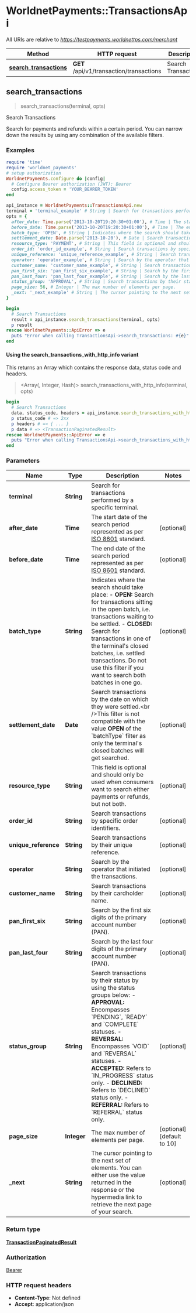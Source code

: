 # WorldnetPayments::TransactionsApi

All URIs are relative to *https://testpayments.worldnettps.com/merchant*

| Method | HTTP request | Description |
| ------ | ------------ | ----------- |
| [**search_transactions**](TransactionsApi.md#search_transactions) | **GET** /api/v1/transaction/transactions | Search Transactions |


## search_transactions

> <TransactionPaginatedResult> search_transactions(terminal, opts)

Search Transactions

Search for payments and refunds within a certain period. You can narrow down the results by using any combination of the available filters.

### Examples

```ruby
require 'time'
require 'worldnet_payments'
# setup authorization
WorldnetPayments.configure do |config|
  # Configure Bearer authorization (JWT): Bearer
  config.access_token = 'YOUR_BEARER_TOKEN'
end

api_instance = WorldnetPayments::TransactionsApi.new
terminal = 'terminal_example' # String | Search for transactions performed by a specific terminal.
opts = {
  after_date: Time.parse('2013-10-20T19:20:30+01:00'), # Time | The start date of the search period represented as per [ISO 8601](https://en.wikipedia.org/wiki/ISO_8601) standard.
  before_date: Time.parse('2013-10-20T19:20:30+01:00'), # Time | The end date of the search period represented as per [ISO 8601](https://en.wikipedia.org/wiki/ISO_8601) standard.
  batch_type: 'OPEN', # String | Indicates where the search should take place:  - **OPEN:** Search for transactions sitting in the open batch, i.e. transactions waiting to be settled. - **CLOSED:** Search for transactions in one of the terminal's closed batches, i.e. settled transactions.  Do not use this filter if you want to search both batches in one go.
  settlement_date: Date.parse('2013-10-20'), # Date | Search transactions by the date on which they were settled.<br />This filter is not compatible with the value **OPEN** of the `batchType` filter as only the terminal's closed batches will get searched.
  resource_type: 'PAYMENT', # String | This field is optional and should only be used when consumers want to search either payments or refunds, but not both.
  order_id: 'order_id_example', # String | Search transactions by specific order identifiers.
  unique_reference: 'unique_reference_example', # String | Search transactions by their unique reference.
  operator: 'operator_example', # String | Search by the operator that initiated the transactions.
  customer_name: 'customer_name_example', # String | Search transactions by their cardholder name.
  pan_first_six: 'pan_first_six_example', # String | Search by the first six digits of the primary account number (PAN).
  pan_last_four: 'pan_last_four_example', # String | Search by the last four digits of the primary account number (PAN).
  status_group: 'APPROVAL', # String | Search transactions by their status by using the status groups below:  - **APPROVAL:** Encompasses `PENDING`, `READY` and `COMPLETE` statuses. - **REVERSAL:** Encompasses `VOID` and `REVERSAL` statuses. - **ACCEPTED:** Refers to `IN_PROGRESS` status only. - **DECLINED:** Refers to `DECLINED` status only. - **REFERRAL:** Refers to `REFERRAL` status only. 
  page_size: 56, # Integer | The max number of elements per page.
  _next: '_next_example' # String | The cursor pointing to the next set of elements. You can either use the value returned in the response or the hypermedia link to retrieve the next page of your search.
}

begin
  # Search Transactions
  result = api_instance.search_transactions(terminal, opts)
  p result
rescue WorldnetPayments::ApiError => e
  puts "Error when calling TransactionsApi->search_transactions: #{e}"
end
```

#### Using the search_transactions_with_http_info variant

This returns an Array which contains the response data, status code and headers.

> <Array(<TransactionPaginatedResult>, Integer, Hash)> search_transactions_with_http_info(terminal, opts)

```ruby
begin
  # Search Transactions
  data, status_code, headers = api_instance.search_transactions_with_http_info(terminal, opts)
  p status_code # => 2xx
  p headers # => { ... }
  p data # => <TransactionPaginatedResult>
rescue WorldnetPayments::ApiError => e
  puts "Error when calling TransactionsApi->search_transactions_with_http_info: #{e}"
end
```

### Parameters

| Name | Type | Description | Notes |
| ---- | ---- | ----------- | ----- |
| **terminal** | **String** | Search for transactions performed by a specific terminal. |  |
| **after_date** | **Time** | The start date of the search period represented as per [ISO 8601](https://en.wikipedia.org/wiki/ISO_8601) standard. | [optional] |
| **before_date** | **Time** | The end date of the search period represented as per [ISO 8601](https://en.wikipedia.org/wiki/ISO_8601) standard. | [optional] |
| **batch_type** | **String** | Indicates where the search should take place:  - **OPEN:** Search for transactions sitting in the open batch, i.e. transactions waiting to be settled. - **CLOSED:** Search for transactions in one of the terminal&#39;s closed batches, i.e. settled transactions.  Do not use this filter if you want to search both batches in one go. | [optional] |
| **settlement_date** | **Date** | Search transactions by the date on which they were settled.&lt;br /&gt;This filter is not compatible with the value **OPEN** of the &#x60;batchType&#x60; filter as only the terminal&#39;s closed batches will get searched. | [optional] |
| **resource_type** | **String** | This field is optional and should only be used when consumers want to search either payments or refunds, but not both. | [optional] |
| **order_id** | **String** | Search transactions by specific order identifiers. | [optional] |
| **unique_reference** | **String** | Search transactions by their unique reference. | [optional] |
| **operator** | **String** | Search by the operator that initiated the transactions. | [optional] |
| **customer_name** | **String** | Search transactions by their cardholder name. | [optional] |
| **pan_first_six** | **String** | Search by the first six digits of the primary account number (PAN). | [optional] |
| **pan_last_four** | **String** | Search by the last four digits of the primary account number (PAN). | [optional] |
| **status_group** | **String** | Search transactions by their status by using the status groups below:  - **APPROVAL:** Encompasses &#x60;PENDING&#x60;, &#x60;READY&#x60; and &#x60;COMPLETE&#x60; statuses. - **REVERSAL:** Encompasses &#x60;VOID&#x60; and &#x60;REVERSAL&#x60; statuses. - **ACCEPTED:** Refers to &#x60;IN_PROGRESS&#x60; status only. - **DECLINED:** Refers to &#x60;DECLINED&#x60; status only. - **REFERRAL:** Refers to &#x60;REFERRAL&#x60; status only.  | [optional] |
| **page_size** | **Integer** | The max number of elements per page. | [optional][default to 10] |
| **_next** | **String** | The cursor pointing to the next set of elements. You can either use the value returned in the response or the hypermedia link to retrieve the next page of your search. | [optional] |

### Return type

[**TransactionPaginatedResult**](TransactionPaginatedResult.md)

### Authorization

[Bearer](../README.md#Bearer)

### HTTP request headers

- **Content-Type**: Not defined
- **Accept**: application/json


